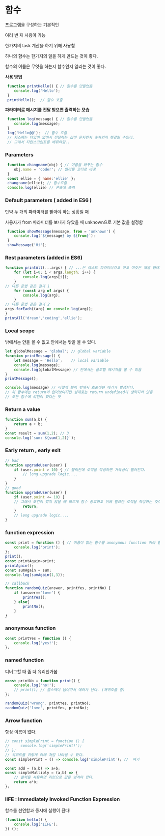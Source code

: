 # 함수

프로그램을 구성하는 기본적인 

여러 번 재 사용이 가능

한가지의 task 계산을 하기 위해 사용함

하나의 함수는 한가지의 일을 하게 만드는 것이 좋다.

함수의 이름은 무엇을 하는지 함수인지 알리는 것이 좋다.



**사용 방법**

```js
 function printHello() { // 함수를 만들었음
    console.log('Hello');
 }
 printHello();  // 함수 호출
```



**파라미터로 메시지를 전달 받으면 출력하는 모습**

```js
 function log(message) { // 함수를 만들었음
    console.log(message);
 }
 log('Hello@@');  // 함수 호출
 // 자스에는 타입이 없어서 전달하는 값이 문자인지 숫자인지 헷갈릴 수있다.
 // 그래서 타입스크립트를 배워야함..
```



### Parameters

```js
 function changname(obj) { // 이름을 바꾸는 함수 
    obj.name = 'coder'; // 엘리를 코더로 바꿈
 }
 const ellie = { name:'ellie' };  
 changname(ellie); // 함수호출
 console.log(ellie) // 콘솔에 출력
```



### Default parameters ( added in ES6 )

 만약 두 개의 파라미터를 받아야 하는 상황일 때 

 사용자가 from 파라미터를 보내지 않았을 때 unknown으로 기본 값을 설정함

```js
 function showMessage(message, from = 'unknown') {
    console.log(`${message} by ${from}`);
 }
 showMessage('Hi');

```



### Rest parameters (added in ES6)

```js
function printAll(...args) { // ...은 레스트 파라미터라고 하고 이것은 배열 형태로 전달받게 된다.
    for (let i=0; i < args.length; i++) {
        console.log(args[i]); 
    }
// 다른 문법 같은 결과 1
    for (const arg of args) {
        console.log(arg);
    }
// 다른 문법 같은 결과 2
args.forEach((arg) => console.log(arg));
}
printAll('dream','coding','ellie');

```



### Local scope

밖에서는 안을 볼 수 없고 안에서는 밖을 볼 수 있다.

```js
let globalMessage = 'global'; // global variable
function printMessage() {
    let message = 'Hello';    // local variable
    console.log(message);
    console.log(globalMessage) // 안에서는 글로벌 메시지를 볼 수 있음
}
printMessage();

console.log(message) // 이렇게 블럭 밖에서 호출하면 에러가 발생한다.
// 위 함수에는 return이 없어보이지만 실제로는 return undefined가 생략되어 있음
// 모든 함수에 리턴이 있다는 뜻

```



### Return a value

```js
function sum(a,b) {
    return a + b;
}
const result = sum(1,2); // 3 
console.log(`sum: ${sum(1,2)}`);

```



### Early return , early exit

```js
// bad
function upgradeUser(user) {
    if (user.point > 10) { // 블럭안에 로직을 작성하면 가독성이 떨어진다.
        // long upgrade logic....
    }
} 
// good
function upgradeUser(user) {
    if (user.point <= 10) { 
    // 그래서 조건이 맞지 않을 때 빠르게 함수 종료하고 뒤에 필요한 로직을 작성하는 것이 더 좋다
        return;
    }
    // long upgrade logic.... 
} 
```



### function expression

```js 
const print = function () { // 이름이 없는 함수를 anonymous function 이라 함
    console.log('print');
};
print();
const printAgain=print;
printAgain();
const sumAgain = sum;
console.log(sumAgain(1,3));

// callback
function randomQuiz(answer, printYes, printNo) {
    if (answer=='love') {
        printYes();
    } else{
        printNo();
    }
}
```



### anonymous function

```js
const printYes = function () {
    console.log('yes!');
};
```



### named function

디버그할 때 좀 더 유리한가봄

```js
const printNo = function print() {
    console.log('no!');
    // print(); // 콜스텍이 넘어가서 에러가 난다. (재귀호출 중)
};

randomQuiz('wrong', printYes, printNo);
randomQuiz('love', printYes, printNo);
```



### Arrow function

항상 이름이 없다.

```js
// const simplePrint = function () {
//     console.log('simplePrint!');
// };
// 위코드를 이렇게 아래 처럼 나타낼 수 있다.
const simplePrint = () => console.log('simplePrint'); //  여기

const add = (a,b) => a+b;
const simpleMultiply = (a,b) => {
    // 블럭을 사용하면 리턴으로 값을 넘겨야 한다.
    return a*b;
};
```



### IIFE : Immediately Invoked Function Expression

함수를 선언함과 동시에 실행이 된다!

```js
(function hello() {
    console.log('IIFE');
}) ();
```

